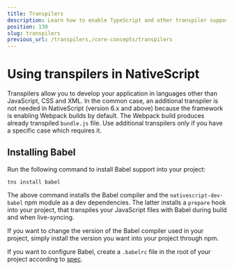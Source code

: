 ```yaml
---
title: Transpilers
description: Learn how to enable TypeScript and other transpiler support in your NativeScript project.
position: 130
slug: transpilers
previous_url: /transpilers,/core-concepts/transpilers
---
```


# Using transpilers in NativeScript

Transpilers allow you to develop your application in languages other than JavaScript, CSS and XML. In the common case, an additional transpiler is not needed in NativeScript (version 6.x and above) because the framework is enabling Webpack builds by default. The Webpack build produces already transpiled `bundle.js` file. Use additional transpilers only if you have a specific case which requires it.

## Installing Babel

Run the following command to install Babel support into your project:

```Shell
tns install babel
```

The above command installs the Babel compiler and the `nativescript-dev-babel` npm module as a dev dependencies. The latter installs a `prepare` hook into your project, that transpiles your JavaScript files with Babel during build and when live-syncing.

If you want to change the version of the Babel compiler used in your project, simply install the version you want into your project through npm.

If you want to configure Babel, create a `.babelrc` file in the root of your project according to [spec](https://babeljs.io/docs/usage/babelrc/).
